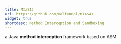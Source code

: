 ```yaml
---
title: MIaS4J
url: https://github.com/Wolf480pl/MIaS4J
widget: true
shortdesc: Method Interception and Sandboxing
---
```

a Java **method interception** framework based on ASM
